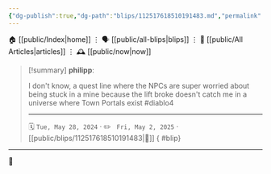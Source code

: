 ```yaml
---
{"dg-publish":true,"dg-path":"blips/112517618510191483.md","permalink":"/blips/112517618510191483/","title":"philipp on mastodon @ 2024-05-28"}
---
```



<div class="transclusion internal-embed is-loaded"><div class="markdown-embed">




🏠 [[public/Index\|home]]  ⋮ 🗣️ [[public/all-blips\|blips]] ⋮  📝 [[public/All Articles\|articles]]  ⋮ 🕰️ [[public/now\|now]]


</div></div>


> [!summary] **philipp**:
>
> I don't know, a quest line where the NPCs are super worried about being stuck in a mine because the lift broke doesn't catch me in a universe where Town Portals exist #diablo4
> - - -
>
> 🗓️ <code>Tue, May 28, 2024</code>  · ✏️ <code> Fri, May 2, 2025</code>  · [[public/blips/112517618510191483\|🔗]]
{ #blip}


- - -

 👾
